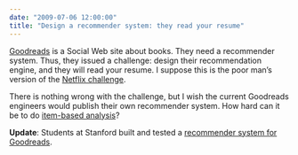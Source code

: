 ```yaml
---
date: "2009-07-06 12:00:00"
title: "Design a recommender system: they read your resume"
---
```




[Goodreads](http://www.goodreads.com/lemire/) is a Social Web site about books. They need a recommender system. Thus, they issued a challenge: design their recommendation engine, and they will read your resume. I suppose this is the poor man&rsquo;s version of the [Netflix challenge](http://www.daniel-lemire.com/blog/archives/2009/06/26/netflix-competition-is-over/).

There is nothing wrong with the challenge, but I wish the current Goodreads engineers would publish their own recommender system. How hard can it be to do [item-based analysis](https://en.wikipedia.org/wiki/Slope_One)?

__Update__: Students at Stanford built and tested a [recommender system for Goodreads](http://www.stanford.edu/class/cs229/proj2008/IsaacsonSebastian-GoodReadsRecommendations.pdf).

